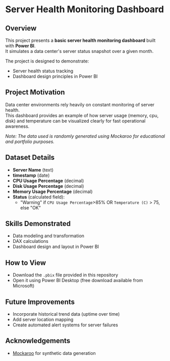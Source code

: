 # Server Health Monitoring Dashboard

## Overview
This project presents a **basic server health monitoring dashboard** built with **Power BI**.  
It simulates a data center's server status snapshot over a given month.

The project is designed to demonstrate:
- Server health status tracking
- Dashboard design principles in Power BI

## Project Motivation
Data center environments rely heavily on constant monitoring of server health.  
This dashboard provides an example of how server usage (memory, cpu, disk) and temperature can be visualized clearly for fast operational awareness.

*Note: The data used is randomly generated using Mockaroo for educational and portfolio purposes.*

## Dataset Details
- **Server Name** (text)
- **timestamp** (date)
- **CPU Usage Percentage** (decimal)
- **Disk Usage Percentage** (decimal)
- **Memory Usage Percentage** (decimal)
- **Status** (calculated field):
  - "Warning" if `CPU Usage Percentage`>85% OR `Temperature (C)` > 75, else "OK"

## Skills Demonstrated
- Data modeling and transformation
- DAX calculations
- Dashboard design and layout in Power BI

## How to View
- Download the `.pbix` file provided in this repository
- Open it using Power BI Desktop (free download available from Microsoft)

## Future Improvements
- Incorporate historical trend data (uptime over time)
- Add server location mapping
- Create automated alert systems for server failures

## Acknowledgements
- [Mockaroo](https://mockaroo.com/) for synthetic data generation
